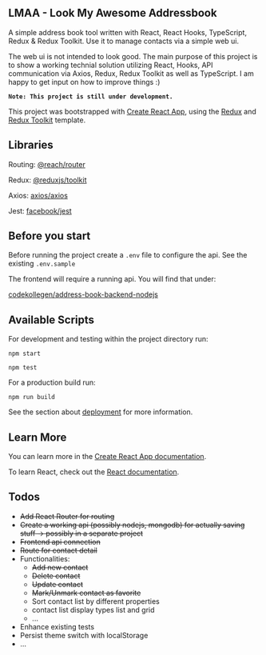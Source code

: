 ## LMAA - Look My Awesome Addressbook

A simple address book tool written with React, React Hooks, TypeScript, Redux & Redux Toolkit. Use it to manage contacts via a simple web ui.

The web ui is not intended to look good. The main purpose of this project is to show a working technial solution utilizing React, Hooks, API communication via Axios, Redux, Redux Toolkit as well as TypeScript.
I am happy to get input on how to improve things :)

**`Note: This project is still under development.`**

This project was bootstrapped with [Create React App](https://github.com/facebook/create-react-app), using the [Redux](https://redux.js.org/) and [Redux Toolkit](https://redux-toolkit.js.org/) template.

## Libraries

Routing: [@reach/router](https://github.com/reach/router)

Redux: [@reduxjs/toolkit](https://github.com/reduxjs/redux-toolkit)

Axios: [axios/axios](https://github.com/axios/axios)

Jest: [facebook/jest](https://github.com/facebook/jest)

## Before you start

Before running the project create a `.env` file to configure the api. See the existing `.env.sample`

The frontend will require a running api. You will find that under:

[codekollegen/address-book-backend-nodejs](https://github.com/codekollegen/address-book-backend-nodejs)

## Available Scripts

For development and testing within the project directory run:

`npm start`

`npm test`

For a production build run:

`npm run build`

See the section about [deployment](https://facebook.github.io/create-react-app/docs/deployment) for more information.

## Learn More

You can learn more in the [Create React App documentation](https://facebook.github.io/create-react-app/docs/getting-started).

To learn React, check out the [React documentation](https://reactjs.org/).

## Todos

- ~~Add React Router for routing~~
- ~~Create a working api (possibly nodejs, mongodb) for actually saving stuff -> possibly in a separate project~~
- ~~Frontend api connection~~
- ~~Route for contact detail~~
- Functionalities:
  - ~~Add new contact~~
  - ~~Delete contact~~
  - ~~Update contact~~
  - ~~Mark/Unmark contact as favorite~~
  - Sort contact list by different properties
  - contact list display types list and grid
  - ...
- Enhance existing tests
- Persist theme switch with localStorage
- ...
